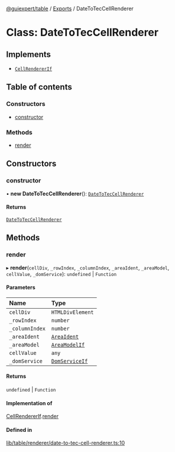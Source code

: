 [@guiexpert/table](../README.md) / [Exports](../modules.md) / DateToTecCellRenderer

# Class: DateToTecCellRenderer

## Implements

- [`CellRendererIf`](../interfaces/CellRendererIf.md)

## Table of contents

### Constructors

- [constructor](DateToTecCellRenderer.md#constructor)

### Methods

- [render](DateToTecCellRenderer.md#render)

## Constructors

### constructor

• **new DateToTecCellRenderer**(): [`DateToTecCellRenderer`](DateToTecCellRenderer.md)

#### Returns

[`DateToTecCellRenderer`](DateToTecCellRenderer.md)

## Methods

### render

▸ **render**(`cellDiv`, `_rowIndex`, `_columnIndex`, `_areaIdent`, `_areaModel`, `cellValue`, `_domService`): `undefined` \| `Function`

#### Parameters

| Name | Type |
| :------ | :------ |
| `cellDiv` | `HTMLDivElement` |
| `_rowIndex` | `number` |
| `_columnIndex` | `number` |
| `_areaIdent` | [`AreaIdent`](../modules.md#areaident) |
| `_areaModel` | [`AreaModelIf`](../interfaces/AreaModelIf.md) |
| `cellValue` | `any` |
| `_domService` | [`DomServiceIf`](../interfaces/DomServiceIf.md) |

#### Returns

`undefined` \| `Function`

#### Implementation of

[CellRendererIf](../interfaces/CellRendererIf.md).[render](../interfaces/CellRendererIf.md#render)

#### Defined in

[lib/table/renderer/date-to-tec-cell-renderer.ts:10](https://github.com/guiexperttable/ge-table/blob/6aaca3c/libs/table/src/lib/table/renderer/date-to-tec-cell-renderer.ts#L10)
